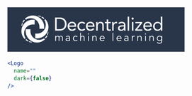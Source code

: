 <div class="examples">
  <div class="example">
    <a href="public/images/components/Logo/1.png">
      <img src="public/images/components/Logo/1.png" alt="Logo 1" />
    </a>
  </div>
</div>

```jsx
<Logo
  name=""
  dark={false}
/>
```
